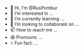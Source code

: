 - 👋 Hi, I’m @RusPombur
- 👀 I’m interested in ...
- 🌱 I’m currently learning ...
- 💞️ I’m looking to collaborate on ...
- 📫 How to reach me ...
- 😄 Pronouns: ...
- ⚡ Fun fact: ...

<!---
RusPombur/RusPombur is a ✨ special ✨ repository because its `README.md` (this file) appears on your GitHub profile.
You can click the Preview link to take a look at your changes.
--->

